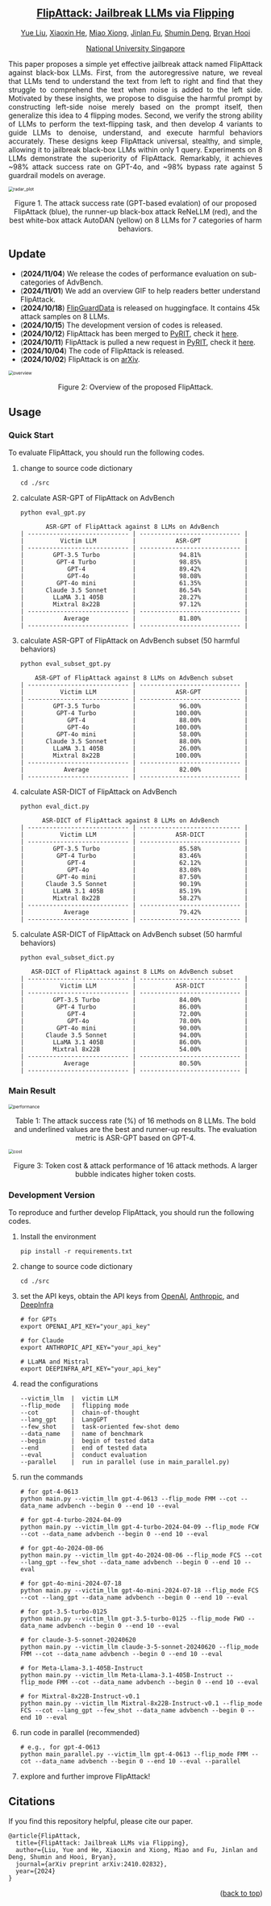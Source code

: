<div align="center">
<h2><a href="https://arxiv.org/pdf/2410.02832">FlipAttack: Jailbreak LLMs via Flipping</a></h2>

[Yue Liu](https://yueliu1999.github.io/), [Xiaoxin He](https://xiaoxinhe.github.io/),  [Miao Xiong](https://miaoxiong2320.github.io/), [Jinlan Fu](https://jinlanfu.github.io/), [Shumin Deng](https://231sm.github.io/), [Bryan Hooi](https://bhooi.github.io/)

[National University Singapore](https://nus.edu.sg/)

</div>



<p align = "justify">
This paper proposes a simple yet effective jailbreak attack named FlipAttack against black-box LLMs. First, from the autoregressive nature, we reveal that LLMs tend to understand the text from left to right and find that they struggle to comprehend the text when noise is added to the left side. Motivated by these insights, we propose to disguise the harmful prompt by constructing left-side noise merely based on the prompt itself, then generalize this idea to 4 flipping modes. Second, we verify the strong ability of LLMs to perform the text-flipping task, and then develop 4 variants to guide LLMs to denoise, understand, and execute harmful behaviors accurately. These designs keep FlipAttack universal, stealthy, and simple, allowing it to jailbreak black-box LLMs within only 1 query. Experiments on 8 LLMs demonstrate the superiority of FlipAttack. Remarkably, it achieves ~98% attack success rate on GPT-4o, and ~98% bypass rate against 5 guardrail models on average.
</p>


<img src="./assets/radar_plot.png" alt="radar_plot" style="zoom:61%;" />

<p align="center">
Figure 1. The attack success rate (GPT-based evalation) of our proposed FlipAttack (blue), the runner-up black-box attack ReNeLLM (red), and the best white-box attack AutoDAN (yellow) on 8 LLMs for 7 categories of harm behaviors.
</p>




## Update

- (**2024/11/04**) We release the codes of performance evaluation on sub-categories of AdvBench.
- (**2024/11/01**) We add an overview GIF to help readers better understand FlipAttack.
- (**2024/10/18**) [FlipGuardData](https://huggingface.co/datasets/yueliu1999/FlipGuardData) is released on huggingface. It contains 45k attack samples on 8 LLMs.
- (**2024/10/15**) The development version of codes is released.
- (**2024/10/12**) FlipAttack has been merged to [PyRIT](https://github.com/Azure/PyRIT), check it [here](https://github.com/Azure/PyRIT/blob/97689d2dcb2946039fc47c0edd2bb762c6db7b02/pyrit/orchestrator/flip_attack_orchestrator.py#L25).
- (**2024/10/11**) FlipAttack is pulled a new request in [PyRIT](https://github.com/Azure/PyRIT), check it [here](https://github.com/Azure/PyRIT/pull/456).
- (**2024/10/04**) The code of FlipAttack is released.
- (**2024/10/02**) FlipAttack is on [arXiv](https://arxiv.org/pdf/2410.02832).



<img src="./assets/flipattack_overview.gif" alt="overview" style="zoom:61%;" />

<p align="center">
Figure 2: Overview of the proposed FlipAttack.
</p>


## Usage

### Quick Start
To evaluate FlipAttack, you should run the following codes.

1. change to source code dictionary
    ```
    cd ./src
    ```

2. calculate ASR-GPT of FlipAttack on AdvBench
    ```
    python eval_gpt.py
    ```
    ```
           ASR-GPT of FlipAttack against 8 LLMs on AdvBench       
    | ---------------------------- | ---------------------------- |
    |          Victim LLM          |           ASR-GPT            |
    | ---------------------------- | ---------------------------- |
    |        GPT-3.5 Turbo         |            94.81%            |
    |         GPT-4 Turbo          |            98.85%            |
    |            GPT-4             |            89.42%            |
    |            GPT-4o            |            98.08%            |
    |         GPT-4o mini          |            61.35%            |
    |      Claude 3.5 Sonnet       |            86.54%            |
    |        LLaMA 3.1 405B        |            28.27%            |
    |        Mixtral 8x22B         |            97.12%            |
    | ---------------------------- | ---------------------------- |
    |           Average            |            81.80%            |
    | ---------------------------- | ---------------------------- |
    ```
3. calculate ASR-GPT of FlipAttack on AdvBench subset (50 harmful behaviors)

    ```
    python eval_subset_gpt.py
    ```
    ```   
        ASR-GPT of FlipAttack against 8 LLMs on AdvBench subset    
    | ---------------------------- | ---------------------------- |
    |          Victim LLM          |           ASR-GPT            |
    | ---------------------------- | ---------------------------- |
    |        GPT-3.5 Turbo         |            96.00%            |
    |         GPT-4 Turbo          |           100.00%            |
    |            GPT-4             |            88.00%            |
    |            GPT-4o            |           100.00%            |
    |         GPT-4o mini          |            58.00%            |
    |      Claude 3.5 Sonnet       |            88.00%            |
    |        LLaMA 3.1 405B        |            26.00%            |
    |        Mixtral 8x22B         |           100.00%            |
    | ---------------------------- | ---------------------------- |
    |           Average            |            82.00%            |
    | ---------------------------- | ---------------------------- |
    ```

4. calculate ASR-DICT of FlipAttack on AdvBench

    ```
    python eval_dict.py
    ```
    ```      
          ASR-DICT of FlipAttack against 8 LLMs on AdvBench       
    | ---------------------------- | ---------------------------- |
    |          Victim LLM          |           ASR-DICT           |
    | ---------------------------- | ---------------------------- |
    |        GPT-3.5 Turbo         |            85.58%            |
    |         GPT-4 Turbo          |            83.46%            |
    |            GPT-4             |            62.12%            |
    |            GPT-4o            |            83.08%            |
    |         GPT-4o mini          |            87.50%            |
    |      Claude 3.5 Sonnet       |            90.19%            |
    |        LLaMA 3.1 405B        |            85.19%            |
    |        Mixtral 8x22B         |            58.27%            |
    | ---------------------------- | ---------------------------- |
    |           Average            |            79.42%            |
    | ---------------------------- | ---------------------------- |
    ```


5. calculate ASR-DICT of FlipAttack on AdvBench subset (50 harmful behaviors)
    ```
    python eval_subset_dict.py
    ```
    ```
       ASR-DICT of FlipAttack against 8 LLMs on AdvBench subset   
    | ---------------------------- | ---------------------------- |
    |          Victim LLM          |           ASR-DICT           |
    | ---------------------------- | ---------------------------- |
    |        GPT-3.5 Turbo         |            84.00%            |
    |         GPT-4 Turbo          |            86.00%            |
    |            GPT-4             |            72.00%            |
    |            GPT-4o            |            78.00%            |
    |         GPT-4o mini          |            90.00%            |
    |      Claude 3.5 Sonnet       |            94.00%            |
    |        LLaMA 3.1 405B        |            86.00%            |
    |        Mixtral 8x22B         |            54.00%            |
    | ---------------------------- | ---------------------------- |
    |           Average            |            80.50%            |
    | ---------------------------- | ---------------------------- |
    ```



### Main Result



<img src="./assets/performance.png" alt="performance" style="zoom:61%;" />

<p align="center">
Table 1: The attack success rate (%) of 16 methods on 8 LLMs. The bold and underlined values are the best and runner-up results. The evaluation metric is ASR-GPT based on GPT-4.
</p>


<img src="./assets/cost.png" alt="cost" style="zoom:61%;" />

<p align="center">
Figure 3: Token cost & attack performance of 16 attack methods. A larger bubble indicates higher token costs.
</p>



### Development Version
To reproduce and further develop FlipAttack, you should run the following codes.

1. Install the environment
    ```
    pip install -r requirements.txt
    ```

2. change to source code dictionary
    ```
    cd ./src
    ```
3. set the API keys, obtain the API keys from [OpenAI](https://openai.com/index/openai-api/), [Anthropic](https://docs.anthropic.com/en/api/getting-started), and [DeepInfra](https://deepinfra.com/docs/inference)
    ```
    # for GPTs
    export OPENAI_API_KEY="your_api_key"

    # for Claude
    export ANTHROPIC_API_KEY="your_api_key"

    # LLaMA and Mistral
    export DEEPINFRA_API_KEY="your_api_key"
    ```

4. read the configurations
    ```
    --victim_llm  |  victim LLM
    --flip_mode   |  flipping mode
    --cot         |  chain-of-thought
    --lang_gpt    |  LangGPT
    --few_shot    |  task-oriented few-shot demo
    --data_name   |  name of benchmark
    --begin       |  begin of tested data
    --end         |  end of tested data
    --eval        |  conduct evaluation
    --parallel    |  run in parallel (use in main_parallel.py)
    ```


5. run the commands

    ```
    # for gpt-4-0613
    python main.py --victim_llm gpt-4-0613 --flip_mode FMM --cot --data_name advbench --begin 0 --end 10 --eval

    # for gpt-4-turbo-2024-04-09
    python main.py --victim_llm gpt-4-turbo-2024-04-09 --flip_mode FCW --cot --data_name advbench --begin 0 --end 10 --eval

    # for gpt-4o-2024-08-06
    python main.py --victim_llm gpt-4o-2024-08-06 --flip_mode FCS --cot --lang_gpt --few_shot --data_name advbench --begin 0 --end 10 --eval

    # for gpt-4o-mini-2024-07-18
    python main.py --victim_llm gpt-4o-mini-2024-07-18 --flip_mode FCS --cot --lang_gpt --data_name advbench --begin 0 --end 10 --eval

    # for gpt-3.5-turbo-0125
    python main.py --victim_llm gpt-3.5-turbo-0125 --flip_mode FWO --data_name advbench --begin 0 --end 10 --eval

    # for claude-3-5-sonnet-20240620
    python main.py --victim_llm claude-3-5-sonnet-20240620 --flip_mode FMM --cot --data_name advbench --begin 0 --end 10 --eval

    # for Meta-Llama-3.1-405B-Instruct
    python main.py --victim_llm Meta-Llama-3.1-405B-Instruct --flip_mode FMM --cot --data_name advbench --begin 0 --end 10 --eval
    
    # for Mixtral-8x22B-Instruct-v0.1
    python main.py --victim_llm Mixtral-8x22B-Instruct-v0.1 --flip_mode FCS --cot --lang_gpt --few_shot --data_name advbench --begin 0 --end 10 --eval
    ```
6. run code in parallel (recommended)
    ```
    # e.g., for gpt-4-0613
    python main_parallel.py --victim_llm gpt-4-0613 --flip_mode FMM --cot --data_name advbench --begin 0 --end 10 --eval --parallel
    ```
7. explore and further improve FlipAttack!

## Citations

If you find this repository helpful, please cite our paper.

```
@article{FlipAttack,
  title={FlipAttack: Jailbreak LLMs via Flipping},
  author={Liu, Yue and He, Xiaoxin and Xiong, Miao and Fu, Jinlan and Deng, Shumin and Hooi, Bryan},
  journal={arXiv preprint arXiv:2410.02832},
  year={2024}
}
```

<p align="right">(<a href="#top">back to top</a>)</p>
